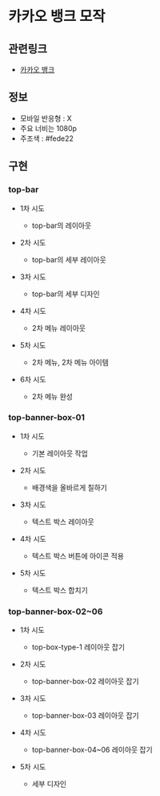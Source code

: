 # 카카오 뱅크 모작

## 관련링크

- [카카오 뱅크](https://www.kakaobank.com/)

## 정보

- 모바일 반응형 : X
- 주요 너비는 1080p
- 주조색 : #fede22

## 구현

### top-bar

- 1차 시도

  - top-bar의 레이아웃

- 2차 시도

  - top-bar의 세부 레이아웃

- 3차 시도

  - top-bar의 세부 디자인

- 4차 시도

  - 2차 메뉴 레이아웃

- 5차 시도

  - 2차 메뉴, 2차 메뉴 아이템

- 6차 시도
  - 2차 메뉴 완성

### top-banner-box-01

- 1차 시도
  - 기본 레이아웃 작업

- 2차 시도
  - 배경색을 올바르게 칠하기

- 3차 시도
  - 텍스트 박스 레이아웃

- 4차 시도
  - 텍스트 박스 버튼에 아이콘 적용

- 5차 시도
  - 텍스트 박스 합치기

### top-banner-box-02~06

- 1차 시도
  - top-box-type-1 레이아웃 잡기

- 2차 시도
  - top-banner-box-02 레이아웃 잡기

- 3차 시도
  - top-banner-box-03 레이아웃 잡기

- 4차 시도
  - top-banner-box-04~06 레이아웃 잡기

- 5차 시도
  - 세부 디자인